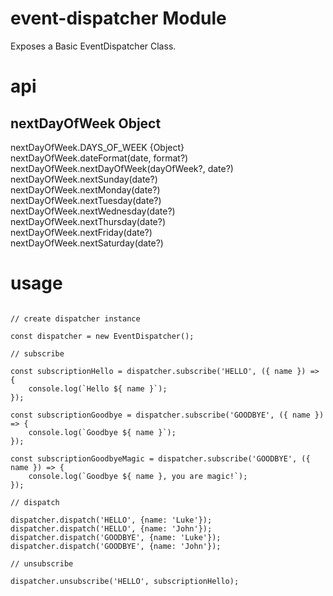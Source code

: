event-dispatcher Module
=======================

Exposes a Basic EventDispatcher Class.

api
===

nextDayOfWeek Object
--------------------

nextDayOfWeek.DAYS_OF_WEEK {Object}  
nextDayOfWeek.dateFormat(date, format?)
nextDayOfWeek.nextDayOfWeek(dayOfWeek?, date?)  
nextDayOfWeek.nextSunday(date?)  
nextDayOfWeek.nextMonday(date?)  
nextDayOfWeek.nextTuesday(date?)  
nextDayOfWeek.nextWednesday(date?)  
nextDayOfWeek.nextThursday(date?)  
nextDayOfWeek.nextFriday(date?)  
nextDayOfWeek.nextSaturday(date?)  

usage
=====

```

// create dispatcher instance

const dispatcher = new EventDispatcher();
        
// subscribe

const subscriptionHello = dispatcher.subscribe('HELLO', ({ name }) => {
    console.log(`Hello ${ name }`);
});

const subscriptionGoodbye = dispatcher.subscribe('GOODBYE', ({ name }) => {
    console.log(`Goodbye ${ name }`);
});

const subscriptionGoodbyeMagic = dispatcher.subscribe('GOODBYE', ({ name }) => {
    console.log(`Goodbye ${ name }, you are magic!`);
});

// dispatch

dispatcher.dispatch('HELLO', {name: 'Luke'});
dispatcher.dispatch('HELLO', {name: 'John'});
dispatcher.dispatch('GOODBYE', {name: 'Luke'});
dispatcher.dispatch('GOODBYE', {name: 'John'});

// unsubscribe

dispatcher.unsubscribe('HELLO', subscriptionHello);

```